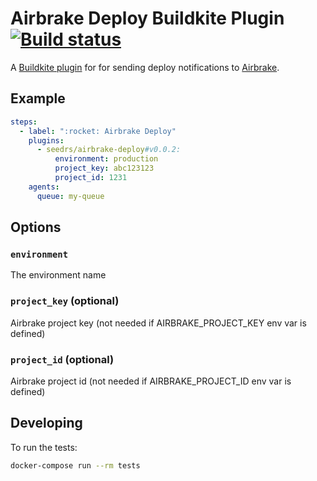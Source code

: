 # Airbrake Deploy Buildkite Plugin [![Build status](https://badge.buildkite.com/ee6b340d59c88537178d0d9489d038aba1a7a2a4e98af1d937.svg)](https://buildkite.com/seedrs/airbrake-deploy-notification-buildkite-plugin)

A [Buildkite plugin](https://buildkite.com/docs/agent/v3/plugins) for for sending deploy notifications to [Airbrake](https://airbrake.io/).

## Example

```yml
steps:
  - label: ":rocket: Airbrake Deploy"
    plugins:
      - seedrs/airbrake-deploy#v0.0.2:
          environment: production
          project_key: abc123123
          project_id: 1231
    agents:
      queue: my-queue
```

## Options

### `environment`

The environment name

### `project_key` (optional)

Airbrake project key (not needed if AIRBRAKE_PROJECT_KEY env var is defined)

### `project_id` (optional)

Airbrake project id (not needed if AIRBRAKE_PROJECT_ID env var is defined)

## Developing

To run the tests:

```bash
docker-compose run --rm tests
```
